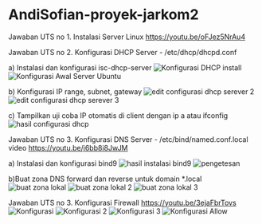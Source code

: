 # AndiSofian-proyek-jarkom2
Jawaban UTS no 1. Instalasi Server Linux https://youtu.be/oFJez5NrAu4

Jawaban UTS no 2. Konfigurasi DHCP Server - /etc/dhcp/dhcpd.conf

a) Instalasi dan konfigurasi isc-dhcp-server
![Konfigurasi DHCP install](https://github.com/user-attachments/assets/80525736-6c0d-4631-b362-0dadf9807728)
![Konfigurasi Awal Server Ubuntu](https://github.com/user-attachments/assets/ea79bdf1-cc98-4c47-84f0-9f656bfed625)

b) Konfigurasi IP range, subnet, gateway
![edit configurasi dhcp serever 2](https://github.com/user-attachments/assets/cfaf10b6-83f2-4915-9ead-ba5f2714589e)
![edit configurasi dhcp serever 3](https://github.com/user-attachments/assets/10a099d7-db05-42b9-9f05-045094df2f3d)

c) Tampilkan uji coba IP otomatis di client dengan ip a atau ifconfig
![hasil configurasi dhcp](https://github.com/user-attachments/assets/410a00b3-5ed9-432b-b7aa-6aff05ac8c0b)

Jawaban UTS no 3. Konfigurasi DNS Server - /etc/bind/named.conf.local video https://youtu.be/j6bb8i8JwJM 

a) Instalasi dan konfigurasi bind9
![hasil instalasi bind9](https://github.com/user-attachments/assets/a5709d95-c039-4d3f-a1a9-ebab7cf3885c)
![pengetesan](https://github.com/user-attachments/assets/8a4dce26-94a8-4b82-977d-907e52354c5c)

b)Buat zona DNS forward dan reverse untuk domain *.local
![buat zona lokal](https://github.com/user-attachments/assets/de115a2e-fa32-4c67-bd97-3504e0faad59)
![buat zona lokal 2](https://github.com/user-attachments/assets/247d132a-dc68-4ef8-8d5d-7db2c15da354)
![buat zona lokal 3](https://github.com/user-attachments/assets/0a180bcc-5d9b-4201-b2e3-b220d5fc3f9b)

Jawaban UTS no 3. Konfigurasi Firewall https://youtu.be/3ejaFbrTovs
![Konfigurasi](https://github.com/user-attachments/assets/51723ab4-6ac9-4d11-9d34-f9d169919192)
![Konfigurasi 2](https://github.com/user-attachments/assets/3fc27873-b9e9-4d3f-b2c3-cf9484b2609c)
![Konfigurasi 3](https://github.com/user-attachments/assets/a83473ac-aed3-469a-abb5-1d5cdecccd67)
![Konfigurasi Allow](https://github.com/user-attachments/assets/8b8d08a2-78a2-4f25-82f2-2846548934ce)






